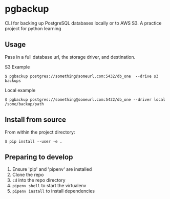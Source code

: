 pgbackup
========

CLI for backing up PostgreSQL databases locally or to AWS S3.
A practice project for python learning

## Usage

Pass in a full database url, the storage driver, and destination.

S3 Example

```
$ pgbackup postgres://something@someurl.com:5432/db_one  --drive s3 backups
```

Local example

```
$ pgbackup postgres://something@someurl.com:5432/db_one --driver local /some/backup/path
```

## Install from source

From within the project directory:

```
$ pip install --user -e .
```

## Preparing to develop

1. Ensure 'pip' and 'pipenv' are installed
2. Clone the repo
3. `cd` into the repo directory
4. `pipenv shell` to start the virtualenv
5. `pipenv install` to install dependencies

